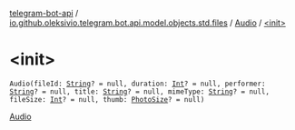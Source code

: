 [telegram-bot-api](../../index.md) / [io.github.oleksivio.telegram.bot.api.model.objects.std.files](../index.md) / [Audio](index.md) / [&lt;init&gt;](./-init-.md)

# &lt;init&gt;

`Audio(fileId: `[`String`](https://kotlinlang.org/api/latest/jvm/stdlib/kotlin/-string/index.html)`? = null, duration: `[`Int`](https://kotlinlang.org/api/latest/jvm/stdlib/kotlin/-int/index.html)`? = null, performer: `[`String`](https://kotlinlang.org/api/latest/jvm/stdlib/kotlin/-string/index.html)`? = null, title: `[`String`](https://kotlinlang.org/api/latest/jvm/stdlib/kotlin/-string/index.html)`? = null, mimeType: `[`String`](https://kotlinlang.org/api/latest/jvm/stdlib/kotlin/-string/index.html)`? = null, fileSize: `[`Int`](https://kotlinlang.org/api/latest/jvm/stdlib/kotlin/-int/index.html)`? = null, thumb: `[`PhotoSize`](../-photo-size/index.md)`? = null)`

[Audio](https://core.telegram.org/bots/api/#audio)

